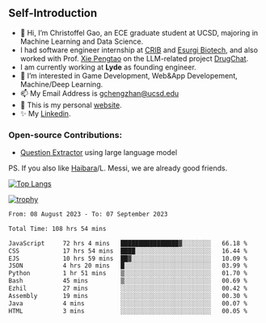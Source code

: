 ## Self-Introduction
- 👋 Hi, I’m Christoffel Gao, an ECE graduate student at UCSD, majoring in Machine Learning and Data Science.
- I had software engineer internship at [CRIB](https://www.linkedin.com/company/trycrib/) and [Esurgi Biotech](https://myesurgi.com/), and also worked with Prof. [Xie Pengtao](https://pengtaoxie.github.io/) on the LLM-related project [DrugChat](https://github.com/UCSD-AI4H/drugchat).
- I am currently working at **Lyde** as founding engineer.
- 👀 I’m interested in Game Development, Web&App Developement, Machine/Deep Learning.
- 📫 My Email Address is gchengzhan@ucsd.edu
- 🌱 This is my personal [website](https://gaochengzhan.github.io/).
- ✨ My [Linkedin](https://www.linkedin.com/in/chengzhan-christoffel-gao/).

### Open-source Contributions:
- [Question Extractor](https://github.com/nestordemeure/question_extractor) using large language model

PS. If you also like [Haibara](https://www.detectiveconanworld.com/wiki/Ai_Haibara)/L. Messi, we are already good friends.

[![Top Langs](https://github-readme-stats.vercel.app/api/top-langs/?username=gaochengzhan&layout=compact&exclude_repo=CNN-based-Image-Recognition-for-AsianGiant-Hornets,Machine-Learning-and-Data-Computing-Tongji,NLP-on-Blogs-during-COVID-19-Pandemic,CSE258-Web-Mining-and-Recommder-System,Stock-Prediction-using-LSTM-Model)](https://github.com/anuraghazra/github-readme-stats)

[![trophy](https://github-profile-trophy.vercel.app/?username=gaochengzhan&theme=flat&row=1&margin-w=12)](https://github.com/ryo-ma/github-profile-trophy)

<!--START_SECTION:waka-->

```txt
From: 08 August 2023 - To: 07 September 2023

Total Time: 108 hrs 54 mins

JavaScript     72 hrs 4 mins   ████████████████▓░░░░░░░░   66.18 %
CSS            17 hrs 54 mins  ████░░░░░░░░░░░░░░░░░░░░░   16.44 %
EJS            10 hrs 59 mins  ██▓░░░░░░░░░░░░░░░░░░░░░░   10.09 %
JSON           4 hrs 20 mins   █░░░░░░░░░░░░░░░░░░░░░░░░   03.99 %
Python         1 hr 51 mins    ▒░░░░░░░░░░░░░░░░░░░░░░░░   01.70 %
Bash           45 mins         ▒░░░░░░░░░░░░░░░░░░░░░░░░   00.69 %
Ezhil          27 mins         ░░░░░░░░░░░░░░░░░░░░░░░░░   00.42 %
Assembly       19 mins         ░░░░░░░░░░░░░░░░░░░░░░░░░   00.30 %
Java           4 mins          ░░░░░░░░░░░░░░░░░░░░░░░░░   00.07 %
HTML           3 mins          ░░░░░░░░░░░░░░░░░░░░░░░░░   00.05 %
```

<!--END_SECTION:waka-->

<!---
gaochengzhan/gaochengzhan is a ✨ special ✨ repository because its `README.md` (this file) appears on your GitHub profile.
You can click the Preview link to take a look at your changes.
--->
